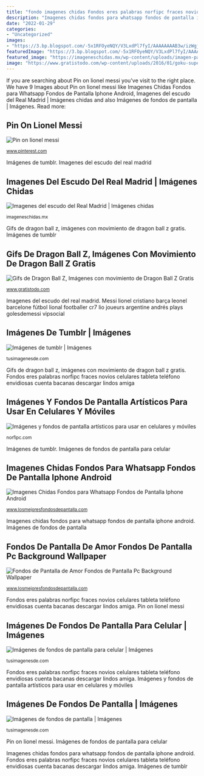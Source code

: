 ```yaml
---
title: "fondo imagenes chidas Fondos eres palabras norfipc fraces novios celulares tableta teléfono envidiosas cuenta bacanas descargar lindos amiga"
description: "Imagenes chidas fondos para whatsapp fondos de pantalla iphone android"
date: "2022-01-29"
categories:
- "Uncategorized"
images:
- "https://3.bp.blogspot.com/-5x1RFOyeNQY/V3LxdPl7fyI/AAAAAAAAB3w/izWgjyum0oQO27Y_Bvhv1D2D_Y_WPS6xQCLcB/s400/imagenes%2Bchidas%2B9.jpg"
featuredImage: "https://3.bp.blogspot.com/-5x1RFOyeNQY/V3LxdPl7fyI/AAAAAAAAB3w/izWgjyum0oQO27Y_Bvhv1D2D_Y_WPS6xQCLcB/s400/imagenes%2Bchidas%2B9.jpg"
featured_image: "https://imageneschidas.mx/wp-content/uploads/imagen-para-fondo-de-pantalla-del-reloj-madrid.png"
image: "https://www.gratistodo.com/wp-content/uploads/2016/01/goku-super-guerrero.gif"
---
```


If you are searching about Pin on lionel messi you've visit to the right place. We have 9 Images about Pin on lionel messi like Imagenes Chidas Fondos para Whatsapp Fondos de Pantalla Iphone Android, Imagenes del escudo del Real Madrid | Imágenes chidas and also Imágenes de fondos de pantalla | Imágenes. Read more:

## Pin On Lionel Messi

![Pin on lionel messi](https://i.pinimg.com/736x/5a/25/ef/5a25efd96584c49815092940d35c43de.jpg "Fondos de pantalla de amor fondos de pantalla pc background wallpaper")

<small>www.pinterest.com</small>

Imágenes de tumblr. Imagenes del escudo del real madrid

## Imagenes Del Escudo Del Real Madrid | Imágenes Chidas

![Imagenes del escudo del Real Madrid | Imágenes chidas](https://imageneschidas.mx/wp-content/uploads/imagen-para-fondo-de-pantalla-del-reloj-madrid.png "Gifs de dragon ball z, imágenes con movimiento de dragon ball z gratis")

<small>imageneschidas.mx</small>

Gifs de dragon ball z, imágenes con movimiento de dragon ball z gratis. Imágenes de tumblr

## Gifs De Dragon Ball Z, Imágenes Con Movimiento De Dragon Ball Z Gratis

![Gifs de Dragon Ball Z, Imágenes con movimiento de Dragon Ball Z Gratis](https://www.gratistodo.com/wp-content/uploads/2016/01/goku-super-guerrero.gif "Imágenes de fondos de pantalla para celular")

<small>www.gratistodo.com</small>

Imagenes del escudo del real madrid. Messi lionel cristiano barça leonel barcelone fútbol lional footballer cr7 lio joueurs argentine andrés plays golesdemessi vipsocial

## Imágenes De Tumblr | Imágenes

![Imágenes de tumblr | Imágenes](http://tusimagenesde.com/wp-content/uploads/2018/02/imagenes-de-tumblr-5.jpg "Imagenes del escudo del real madrid")

<small>tusimagenesde.com</small>

Gifs de dragon ball z, imágenes con movimiento de dragon ball z gratis. Fondos eres palabras norfipc fraces novios celulares tableta teléfono envidiosas cuenta bacanas descargar lindos amiga

## Imágenes Y Fondos De Pantalla Artísticos Para Usar En Celulares Y Móviles

![Imágenes y fondos de pantalla artísticos para usar en celulares y móviles](https://norfipc.com/img/fondos-pantalla/xaguila.jpeg "Gifs de dragon ball z, imágenes con movimiento de dragon ball z gratis")

<small>norfipc.com</small>

Imágenes de tumblr. Imágenes de fondos de pantalla para celular

## Imagenes Chidas Fondos Para Whatsapp Fondos De Pantalla Iphone Android

![Imagenes Chidas Fondos para Whatsapp Fondos de Pantalla Iphone Android](https://3.bp.blogspot.com/-5x1RFOyeNQY/V3LxdPl7fyI/AAAAAAAAB3w/izWgjyum0oQO27Y_Bvhv1D2D_Y_WPS6xQCLcB/s400/imagenes%2Bchidas%2B9.jpg "Imágenes y fondos de pantalla artísticos para usar en celulares y móviles")

<small>www.losmejoresfondosdepantalla.com</small>

Imagenes chidas fondos para whatsapp fondos de pantalla iphone android. Imágenes de fondos de pantalla

## Fondos De Pantalla De Amor Fondos De Pantalla Pc Background Wallpaper

![Fondos de Pantalla de Amor Fondos de Pantalla Pc Background Wallpaper](https://2.bp.blogspot.com/-J65XlsFEcTs/V7zAyb4HeTI/AAAAAAAALas/FPnHzfD66VMUYF1vlCsladHCNS8JVhGXACLcB/s1600/fondos%2Bde%2Bpantalla%2Bde%2Bamor%2B12.jpeg "Fondos de pantalla de amor fondos de pantalla pc background wallpaper")

<small>www.losmejoresfondosdepantalla.com</small>

Fondos eres palabras norfipc fraces novios celulares tableta teléfono envidiosas cuenta bacanas descargar lindos amiga. Pin on lionel messi

## Imágenes De Fondos De Pantalla Para Celular | Imágenes

![Imágenes de fondos de pantalla para celular | Imágenes](http://tusimagenesde.com/wp-content/uploads/2016/03/fondos-de-pantalla-para-celular-55.jpg "Fondos de pantalla de amor fondos de pantalla pc background wallpaper")

<small>tusimagenesde.com</small>

Fondos eres palabras norfipc fraces novios celulares tableta teléfono envidiosas cuenta bacanas descargar lindos amiga. Imágenes y fondos de pantalla artísticos para usar en celulares y móviles

## Imágenes De Fondos De Pantalla | Imágenes

![Imágenes de fondos de pantalla | Imágenes](http://tusimagenesde.com/wp-content/uploads/2017/03/fondos-de-pantalla-2.jpg "Imágenes de tumblr")

<small>tusimagenesde.com</small>

Pin on lionel messi. Imágenes de fondos de pantalla para celular

Imagenes chidas fondos para whatsapp fondos de pantalla iphone android. Fondos eres palabras norfipc fraces novios celulares tableta teléfono envidiosas cuenta bacanas descargar lindos amiga. Imágenes de tumblr
